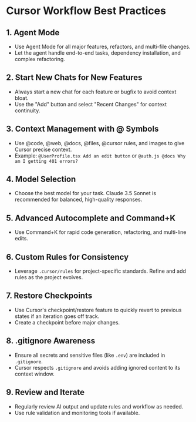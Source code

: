 # Cursor Workflow Best Practices

## 1. Agent Mode
- Use Agent Mode for all major features, refactors, and multi-file changes.
- Let the agent handle end-to-end tasks, dependency installation, and complex refactoring.

## 2. Start New Chats for New Features
- Always start a new chat for each feature or bugfix to avoid context bloat.
- Use the "Add" button and select "Recent Changes" for context continuity.

## 3. Context Management with @ Symbols
- Use @code, @web, @docs, @files, @cursor rules, and images to give Cursor precise context.
- Example: `@UserProfile.tsx Add an edit button` or `@auth.js @docs Why am I getting 401 errors?`

## 4. Model Selection
- Choose the best model for your task. Claude 3.5 Sonnet is recommended for balanced, high-quality responses.

## 5. Advanced Autocomplete and Command+K
- Use Command+K for rapid code generation, refactoring, and multi-line edits.

## 6. Custom Rules for Consistency
- Leverage `.cursor/rules` for project-specific standards. Refine and add rules as the project evolves.

## 7. Restore Checkpoints
- Use Cursor's checkpoint/restore feature to quickly revert to previous states if an iteration goes off track.
- Create a checkpoint before major changes.

## 8. .gitignore Awareness
- Ensure all secrets and sensitive files (like `.env`) are included in `.gitignore`.
- Cursor respects `.gitignore` and avoids adding ignored content to its context window.

## 9. Review and Iterate
- Regularly review AI output and update rules and workflow as needed.
- Use rule validation and monitoring tools if available. 